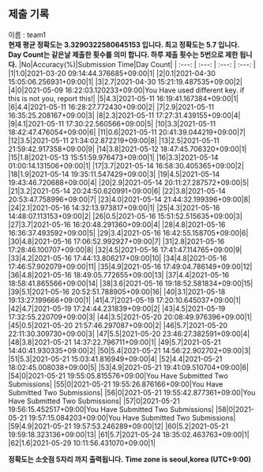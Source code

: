 


  
## 제출 기록  
이름 : team1  
**현재 평균 정확도는 3.3290322580645153 입니다. 최고 정확도는 5.7 입니다.**  
**Day Count는 같은날 제출한 횟수를 의미 합니다. 하루 제출 횟수는 5번으로 제한 됩니다.**
|No|Accuracy(%)|Submission Time|Day Count|
| :---: | :---: | :---: | :---: |
|1|1.0|2021-03-20 09:14:44.376685+09:00|1|
|2|0.1|2021-04-30 15:05:06.256931+09:00|1|
|3|2.7|2021-04-30 15:21:19.487535+09:00|2|
|4|0|2021-05-09 16:22:03.120233+09:00|You Have used different key. if this is not you, report this!|
|5|4.3|2021-05-11 16:19:41.167384+09:00|1|
|6|4.4|2021-05-11 16:28:27.772430+09:00|2|
|7|2.9|2021-05-11 16:35:25.208167+09:00|3|
|8|2.3|2021-05-11 17:27:31.439155+09:00|4|
|9|4.1|2021-05-11 17:30:22.560566+09:00|5|
|10|3.3|2021-05-11 18:42:47.476054+09:00|6|
|11|0.6|2021-05-11 20:41:39.044219+09:00|7|
|12|3.5|2021-05-11 21:34:02.872219+09:00|8|
|13|2.5|2021-05-11 21:59:42.917358+09:00|9|
|14|3.8|2021-05-12 18:47:45.706320+09:00|1|
|15|1.8|2021-05-13 15:51:59.976473+09:00|1|
|16|3.3|2021-05-14 01:00:14.131506+09:00|1|
|17|3.7|2021-05-14 16:58:30.405365+09:00|2|
|18|1.9|2021-05-14 19:35:11.547429+09:00|3|
|19|4.5|2021-05-14 19:43:46.720688+09:00|4|
|20|2.9|2021-05-14 20:11:27.287572+09:00|5|
|21|3.2|2021-05-14 20:24:50.620991+09:00|6|
|22|3.8|2021-05-14 20:53:47.758996+09:00|7|
|23|4.0|2021-05-14 21:44:32.199396+09:00|8|
|24|2.1|2021-05-16 14:32:13.973817+09:00|1|
|25|4.3|2021-05-16 14:48:07.113153+09:00|2|
|26|0.5|2021-05-16 15:51:52.515635+09:00|3|
|27|3.7|2021-05-16 16:20:48.291360+09:00|4|
|28|4.8|2021-05-16 16:36:37.493592+09:00|5|
|29|3.4|2021-05-16 16:42:55.158705+09:00|6|
|30|4.8|2021-05-16 17:06:52.992927+09:00|7|
|31|2.8|2021-05-16 17:28:46.100707+09:00|8|
|32|4.5|2021-05-16 17:41:47.114765+09:00|9|
|33|4.2|2021-05-16 17:44:13.806217+09:00|10|
|34|4.8|2021-05-16 17:46:57.902079+09:00|11|
|35|4.9|2021-05-16 17:49:04.786149+09:00|12|
|36|4.8|2021-05-16 18:49:05.772655+09:00|13|
|37|4.4|2021-05-16 18:58:41.865566+09:00|14|
|38|3.6|2021-05-16 19:18:52.581834+09:00|15|
|39|5.1|2021-05-16 20:52:51.788905+09:00|16|
|40|3.1|2021-05-18 19:13:27.199666+09:00|1|
|41|4.7|2021-05-19 17:20:10.645037+09:00|1|
|42|4.7|2021-05-19 17:24:44.231839+09:00|2|
|43|4.5|2021-05-19 17:32:55.220709+09:00|3|
|44|3.5|2021-05-20 20:08:49.976396+09:00|1|
|45|0.5|2021-05-20 21:57:46.297087+09:00|2|
|46|5.7|2021-05-20 22:11:30.309730+09:00|3|
|47|5.5|2021-05-20 23:46:27.382591+09:00|4|
|48|3.8|2021-05-21 14:37:22.796711+09:00|1|
|49|5.7|2021-05-21 14:40:41.930335+09:00|2|
|50|5.4|2021-05-21 14:56:22.902702+09:00|3|
|51|5.3|2021-05-21 15:03:41.816949+09:00|4|
|52|4.4|2021-05-21 18:02:45.008038+09:00|5|
|53|4.9|2021-05-21 19:41:09.510704+09:00|6|
|54|0|2021-05-21 19:55:05.815576+09:00|You Have Submitted Two Submissions|
|55|0|2021-05-21 19:55:26.876166+09:00|You Have Submitted Two Submissions|
|56|0|2021-05-21 19:55:42.877361+09:00|You Have Submitted Two Submissions|
|57|0|2021-05-21 19:56:15.452517+09:00|You Have Submitted Two Submissions|
|58|0|2021-05-21 19:57:15.084203+09:00|You Have Submitted Two Submissions|
|59|4.9|2021-05-21 19:57:53.246289+09:00|12|
|60|5.2|2021-05-21 19:59:18.323136+09:00|13|
|61|5.7|2021-05-24 18:35:02.463763+09:00|1|
|62|1.6|2021-05-29 10:11:56.431070+09:00|1|


**정확도는 소숫점 5자리 까지 출력됩니다.**
**Time zone is seoul,korea (UTC+9:00)**
